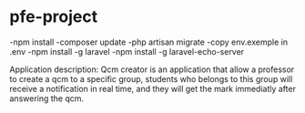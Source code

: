 # pfe-project

-npm install
-composer update
-php artisan migrate
-copy env.exemple in .env
-npm install -g laravel
-npm install -g laravel-echo-server

Application description:
Qcm creator is an application that allow a professor to create a qcm to a specific group, students who belongs to this group will receive a notification in real time, and they will get the mark immediatly after answering the qcm.


